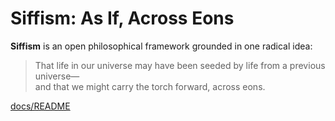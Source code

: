 # Siffism: As If, Across Eons

**Siffism** is an open philosophical framework grounded in one radical idea:

> That life in our universe may have been seeded by life from a previous universe—  
> and that we might carry the torch forward, across eons.

[docs/README](docs/README.md)